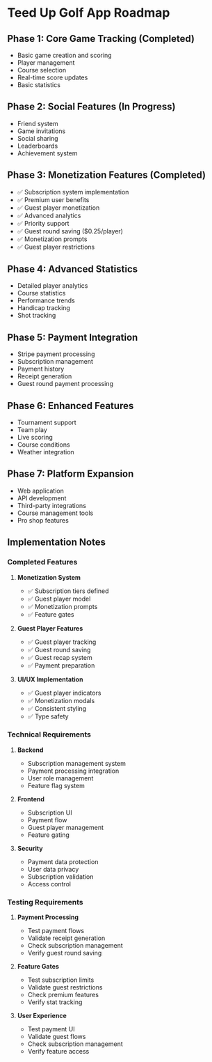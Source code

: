 # Teed Up Golf App Roadmap

## Phase 1: Core Game Tracking (Completed)
- Basic game creation and scoring
- Player management
- Course selection
- Real-time score updates
- Basic statistics

## Phase 2: Social Features (In Progress)
- Friend system
- Game invitations
- Social sharing
- Leaderboards
- Achievement system

## Phase 3: Monetization Features (Completed)
- ✅ Subscription system implementation
- ✅ Premium user benefits
- ✅ Guest player monetization
- ✅ Advanced analytics
- ✅ Priority support
- ✅ Guest round saving ($0.25/player)
- ✅ Monetization prompts
- ✅ Guest player restrictions

## Phase 4: Advanced Statistics
- Detailed player analytics
- Course statistics
- Performance trends
- Handicap tracking
- Shot tracking

## Phase 5: Payment Integration
- Stripe payment processing
- Subscription management
- Payment history
- Receipt generation
- Guest round payment processing

## Phase 6: Enhanced Features
- Tournament support
- Team play
- Live scoring
- Course conditions
- Weather integration

## Phase 7: Platform Expansion
- Web application
- API development
- Third-party integrations
- Course management tools
- Pro shop features

## Implementation Notes

### Completed Features
1. **Monetization System**
   - ✅ Subscription tiers defined
   - ✅ Guest player model
   - ✅ Monetization prompts
   - ✅ Feature gates

2. **Guest Player Features**
   - ✅ Guest player tracking
   - ✅ Guest round saving
   - ✅ Guest recap system
   - ✅ Payment preparation

3. **UI/UX Implementation**
   - ✅ Guest player indicators
   - ✅ Monetization modals
   - ✅ Consistent styling
   - ✅ Type safety

### Technical Requirements
1. **Backend**
   - Subscription management system
   - Payment processing integration
   - User role management
   - Feature flag system

2. **Frontend**
   - Subscription UI
   - Payment flow
   - Guest player management
   - Feature gating

3. **Security**
   - Payment data protection
   - User data privacy
   - Subscription validation
   - Access control

### Testing Requirements
1. **Payment Processing**
   - Test payment flows
   - Validate receipt generation
   - Check subscription management
   - Verify guest round saving

2. **Feature Gates**
   - Test subscription limits
   - Validate guest restrictions
   - Check premium features
   - Verify stat tracking

3. **User Experience**
   - Test payment UI
   - Validate guest flows
   - Check subscription management
   - Verify feature access 